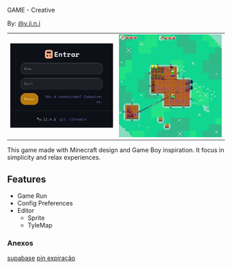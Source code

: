 GAME - Creative

By: [@v.ii.n.i](github.com/gitviini)

<table>
    <tr>
        <td width="50%">
            <img src="./login-example.png"/>
        </td>
        <td width="50%">
            <img src="./reference.png" />
        </td>
    </tr>
</table>

This game made with Minecraft design and Game Boy inspiration. It focus in simplicity and relax experiences.

## Features
- Game Run
- Config Preferences
- Editor
    - Sprite
    - TyleMap

### Anexos
[supabase](https://supabase.com/)
[pin expiração](https://pin.it/6YQn1rQrx)